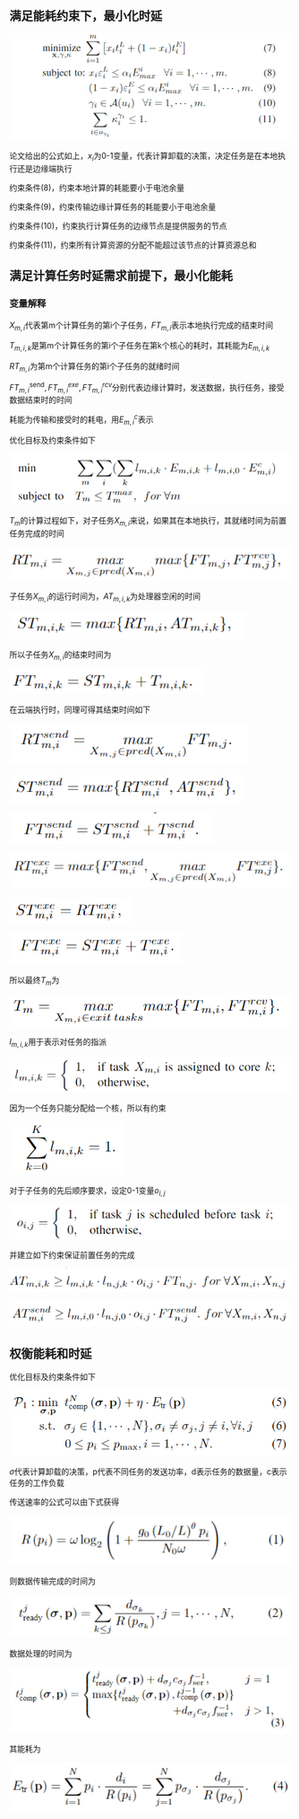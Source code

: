## 满足能耗约束下，最小化时延

![image-20200307164331461](智科-17363092-叶茂青-分布式计算作业1.assets/image-20200307164331461.png)

论文给出的公式如上，$x_i$为0-1变量，代表计算卸载的决策，决定任务是在本地执行还是边缘端执行

约束条件(8)，约束本地计算的耗能要小于电池余量

约束条件(9)，约束传输边缘计算任务的耗能要小于电池余量

约束条件(10)，约束执行计算任务的边缘节点是提供服务的节点

约束条件(11)，约束所有计算资源的分配不能超过该节点的计算资源总和

## 满足计算任务时延需求前提下，最小化能耗

### 变量解释

$X_{m,i}$代表第m个计算任务的第i个子任务，$F T_{m, i}$表示本地执行完成的结束时间

$T_{m,i,k}$是第m个计算任务的第i个子任务在第k个核心的耗时，其耗能为$E_{m,i,k}$

$RT_{m,i}$为第m个计算任务的第i个子任务的就绪时间

$F T_{m, i}^{\operatorname{send}}, F T_{m, i}^{e x e}, F T_{m, i}^{r c v}$分别代表边缘计算时，发送数据，执行任务，接受数据结束时的时间

耗能为传输和接受时的耗电，用$E_{m,i}^c$表示



优化目标及约束条件如下

![image-20200308173843215](智科-17363092-叶茂青-分布式计算作业1.assets/image-20200308173843215.png)

$T_m$的计算过程如下，对子任务$X_{m,i}$来说，如果其在本地执行，其就绪时间为前置任务完成的时间

![image-20200308164924372](智科-17363092-叶茂青-分布式计算作业1.assets/image-20200308164924372.png)

子任务$X_{m,i}$的运行时间为，$AT_{m,i,k}$为处理器空闲的时间

![image-20200308165002174](智科-17363092-叶茂青-分布式计算作业1.assets/image-20200308165002174.png)

所以子任务$X_{m,i}$的结束时间为

![image-20200308165054355](智科-17363092-叶茂青-分布式计算作业1.assets/image-20200308165054355.png)

在云端执行时，同理可得其结束时间如下

![image-20200308165536634](智科-17363092-叶茂青-分布式计算作业1.assets/image-20200308165536634.png)

![image-20200308165549261](智科-17363092-叶茂青-分布式计算作业1.assets/image-20200308165549261.png)

![image-20200308165554811](智科-17363092-叶茂青-分布式计算作业1.assets/image-20200308165554811.png)

![image-20200308165611363](智科-17363092-叶茂青-分布式计算作业1.assets/image-20200308165611363.png)

![image-20200308165635782](智科-17363092-叶茂青-分布式计算作业1.assets/image-20200308165635782.png)

![image-20200308165621183](智科-17363092-叶茂青-分布式计算作业1.assets/image-20200308165621183.png)

所以最终$T_m$为

![image-20200308171410418](智科-17363092-叶茂青-分布式计算作业1.assets/image-20200308171410418.png)

$l_{m,i,k}$用于表示对任务的指派

![image-20200308171624423](智科-17363092-叶茂青-分布式计算作业1.assets/image-20200308171624423.png)

因为一个任务只能分配给一个核，所以有约束

![image-20200308171655784](智科-17363092-叶茂青-分布式计算作业1.assets/image-20200308171655784.png)

对于子任务的先后顺序要求，设定0-1变量$o_{i,j}$

![image-20200308172038675](智科-17363092-叶茂青-分布式计算作业1.assets/image-20200308172038675.png)

并建立如下约束保证前置任务的完成

![image-20200308172150379](智科-17363092-叶茂青-分布式计算作业1.assets/image-20200308172150379.png)

![image-20200308172212908](智科-17363092-叶茂青-分布式计算作业1.assets/image-20200308172212908.png)



## 权衡能耗和时延

优化目标及约束条件如下

![image-20200308174758562](智科-17363092-叶茂青-分布式计算作业1.assets/image-20200308174758562.png)

$\sigma$代表计算卸载的决策，p代表不同任务的发送功率，d表示任务的数据量，c表示任务的工作负载

传送速率的公式可以由下式获得

![image-20200308200422953](智科-17363092-叶茂青-分布式计算作业1.assets/image-20200308200422953.png)

则数据传输完成的时间为

![image-20200308200454171](智科-17363092-叶茂青-分布式计算作业1.assets/image-20200308200454171.png)

数据处理的时间为

![image-20200308200944644](智科-17363092-叶茂青-分布式计算作业1.assets/image-20200308200944644.png)

其能耗为

![image-20200308201351839](智科-17363092-叶茂青-分布式计算作业1.assets/image-20200308201351839.png)
